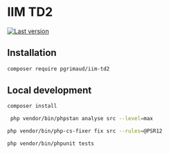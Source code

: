 # IIM TD2

[![Last version](https://img.shields.io/packagist/v/edgarlct/iim-td2?maxAge=3600)](https://packagist.org/packages/pgrimaud/iim-td2)

## Installation

```bash
composer require pgrimaud/iim-td2
```

## Local development

```bash
composer install
```

```bash
 php vendor/bin/phpstan analyse src --level=max
```

```bash
php vendor/bin/php-cs-fixer fix src --rules=@PSR12
```

```bash
php vendor/bin/phpunit tests
```

